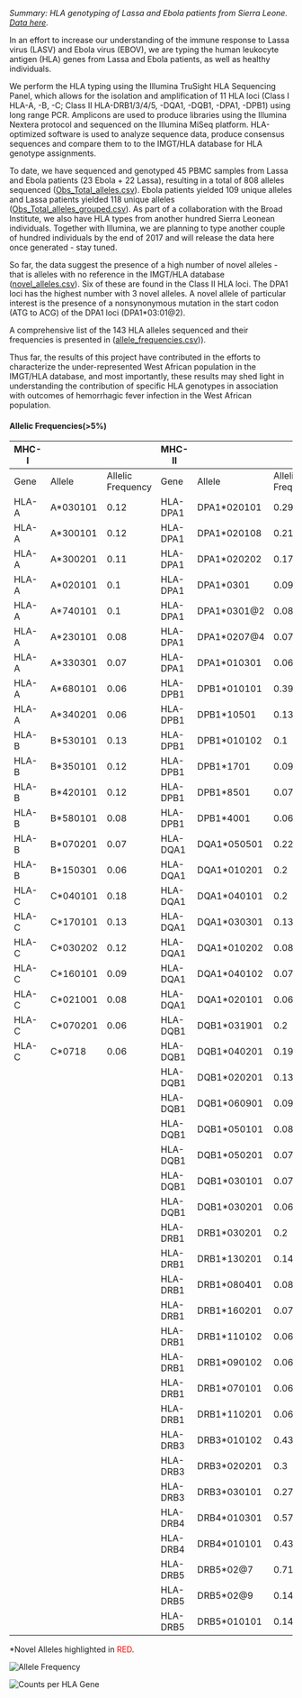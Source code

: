 *Summary: HLA genotyping of Lassa and Ebola patients from Sierra Leone. [Data here](https://github.com/andersen-lab/lassa-ebola-hla).*

In an effort to increase our understanding of the immune response to Lassa virus (LASV) and Ebola virus (EBOV), we are typing the human leukocyte antigen (HLA) genes from Lassa and Ebola patients, as well as healthy individuals.

We perform the HLA typing using the Illumina TruSight HLA Sequencing Panel, which allows for the isolation and amplification of 11 HLA loci (Class I HLA-A, -B, -C; Class II HLA-DRB1/3/4/5, -DQA1, -DQB1, -DPA1, -DPB1) using long range PCR. Amplicons are used to produce libraries using the Illumina Nextera protocol and sequenced on the Illumina MiSeq platform. HLA-optimized software is used to analyze sequence data, produce consensus sequences and compare them to to the IMGT/HLA database for HLA genotype assignments.

To date, we have sequenced and genotyped 45 PBMC samples from Lassa and Ebola patients (23 Ebola + 22 Lassa), resulting in a total of 808 alleles sequenced ([Obs_Total_alleles.csv](https://github.com/andersen-lab/lassa-ebola-hla/blob/master/Obs_Total_alleles.csv)). Ebola patients yielded 109 unique alleles and Lassa patients yielded 118 unique alleles ([Obs_Total_alleles_grouped.csv](https://github.com/andersen-lab/lassa-ebola-hla/blob/master/Obs_Total_alleles_grouped.csv)). As part of a collaboration with the Broad Institute, we also have HLA types from another hundred Sierra Leonean individuals. Together with Illumina, we are planning to type another couple of hundred individuals by the end of 2017 and will release the data here once generated - stay tuned.

So far, the data suggest the presence of a high number of novel alleles - that is alleles with no reference in the IMGT/HLA database ([novel_alleles.csv](https://github.com/andersen-lab/lassa-ebola-hla/blob/master/novel_alleles.csv)). Six of these are found in the Class II HLA loci. The DPA1 loci has the highest number with 3 novel alleles. A novel allele of particular interest is the presence of a nonsynonymous mutation in the start codon (ATG to ACG) of the DPA1 loci (DPA1*03:01@2). 

A comprehensive list of the 143 HLA alleles sequenced and their frequencies is presented in ([allele_frequencies.csv](https://github.com/andersen-lab/lassa-ebola-hla/blob/master/allele_frequencies.csv))). 

Thus far, the results of this project have contributed in the efforts to characterize the under-represented West African population in the IMGT/HLA database, and most importantly, these results may shed light in understanding the contribution of specific HLA genotypes in association with outcomes of hemorrhagic fever infection in the West African population.

#### Allelic Frequencies(>5%)

| MHC-I |          |                   | MHC-II   |             |                   |
| ---   | ---      |               --- | ---      | ---         |               --- |
| Gene  | Allele   | Allelic Frequency | Gene     | Allele      | Allelic Frequency |
| HLA-A | A*030101 |              0.12 | HLA-DPA1 | DPA1*020101 |              0.29 |
| HLA-A | A*300101 |              0.12 | HLA-DPA1 | DPA1*020108 |              0.21 |
| HLA-A | A*300201 |              0.11 | HLA-DPA1 | DPA1*020202 |              0.17 |
| HLA-A | A*020101 |               0.1 | HLA-DPA1 | DPA1*0301   |              0.09 |
| HLA-A | A*740101 |               0.1 | HLA-DPA1 | DPA1*0301@2 |              0.08 |
| HLA-A | A*230101 |              0.08 | HLA-DPA1 | DPA1*0207@4 |              0.07 |
| HLA-A | A*330301 |              0.07 | HLA-DPA1 | DPA1*010301 |              0.06 |
| HLA-A | A*680101 |              0.06 | HLA-DPB1 | DPB1*010101 |              0.39 |
| HLA-A | A*340201 |              0.06 | HLA-DPB1 | DPB1*10501  |              0.13 |
| HLA-B | B*530101 |              0.13 | HLA-DPB1 | DPB1*010102 |               0.1 |
| HLA-B | B*350101 |              0.12 | HLA-DPB1 | DPB1*1701   |              0.09 |
| HLA-B | B*420101 |              0.12 | HLA-DPB1 | DPB1*8501   |              0.07 |
| HLA-B | B*580101 |              0.08 | HLA-DPB1 | DPB1*4001   |              0.06 |
| HLA-B | B*070201 |              0.07 | HLA-DQA1 | DQA1*050501 |              0.22 |
| HLA-B | B*150301 |              0.06 | HLA-DQA1 | DQA1*010201 |               0.2 |
| HLA-C | C*040101 |              0.18 | HLA-DQA1 | DQA1*040101 |               0.2 |
| HLA-C | C*170101 |              0.13 | HLA-DQA1 | DQA1*030301 |              0.13 |
| HLA-C | C*030202 |              0.12 | HLA-DQA1 | DQA1*010202 |              0.08 |
| HLA-C | C*160101 |              0.09 | HLA-DQA1 | DQA1*040102 |              0.07 |
| HLA-C | C*021001 |              0.08 | HLA-DQA1 | DQA1*020101 |              0.06 |
| HLA-C | C*070201 |              0.06 | HLA-DQB1 | DQB1*031901 |               0.2 |
| HLA-C | C*0718   |              0.06 | HLA-DQB1 | DQB1*040201 |              0.19 |
|       |          |                   | HLA-DQB1 | DQB1*020201 |              0.13 |
|       |          |                   | HLA-DQB1 | DQB1*060901 |              0.09 |
|       |          |                   | HLA-DQB1 | DQB1*050101 |              0.08 |
|       |          |                   | HLA-DQB1 | DQB1*050201 |              0.07 |
|       |          |                   | HLA-DQB1 | DQB1*030101 |              0.07 |
|       |          |                   | HLA-DQB1 | DQB1*030201 |              0.06 |
|       |          |                   | HLA-DRB1 | DRB1*030201 |               0.2 |
|       |          |                   | HLA-DRB1 | DRB1*130201 |              0.14 |
|       |          |                   | HLA-DRB1 | DRB1*080401 |              0.08 |
|       |          |                   | HLA-DRB1 | DRB1*160201 |              0.07 |
|       |          |                   | HLA-DRB1 | DRB1*110102 |              0.06 |
|       |          |                   | HLA-DRB1 | DRB1*090102 |              0.06 |
|       |          |                   | HLA-DRB1 | DRB1*070101 |              0.06 |
|       |          |                   | HLA-DRB1 | DRB1*110201 |              0.06 |
|       |          |                   | HLA-DRB3 | DRB3*010102 |              0.43 |
|       |          |                   | HLA-DRB3 | DRB3*020201 |               0.3 |
|       |          |                   | HLA-DRB3 | DRB3*030101 |              0.27 |
|       |          |                   | HLA-DRB4 | DRB4*010301 |              0.57 |
|       |          |                   | HLA-DRB4 | DRB4*010101 |              0.43 |
|       |          |                   | HLA-DRB5 | DRB5*02@7   |              0.71 |
|       |          |                   | HLA-DRB5 | DRB5*02@9   |              0.14 |
|       |          |                   | HLA-DRB5 | DRB5*010101 |              0.14 |

\*Novel Alleles highlighted in <span style="color: red;">RED</span>.

![Allele Frequency](https://raw.githubusercontent.com/andersen-lab/lassa-ebola-hla/master/img/allelic_frequency.png)

![Counts per HLA Gene](https://raw.githubusercontent.com/andersen-lab/lassa-ebola-hla/master/img/counts.png)
